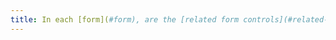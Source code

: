 ```yaml
---
title: In each [form](#form), are the [related form controls](#related-form-controls) grouped together, if necessary?
---
```

